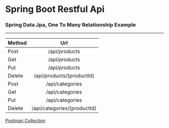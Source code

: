 # Spring Boot Restful Api
### Spring Data Jpa, One To Many Relationship Example
- - -
| Method |             Url             |
|:-------|:---------------------------:|
| Post   |        /api/products        |
| Get    |        /api/products        |
| Put    |        /api/products        |
| Delete |  /api/products/{productId}  |
| Post   |       /api/categories       |
| Get    |       /api/categories       |
| Put    |       /api/categories       |
| Delete | /api/categories/{productId} |

[Postman Collection](https://github.com/sametakbal/spring-boot-tutorials/blob/master/productapi/Product%20Api.postman_collection.json)
